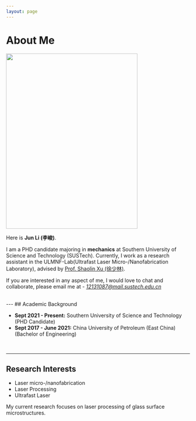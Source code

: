 ```yaml
---
layout: page
---
```


# About Me

<img src="https://junlee98.github.io/junli1.jpg" class="floatpic" width="360" height="480">

Here is **Jun Li (李峻)**.

I am a PHD candidate majoring in **mechanics** at Southern University of Science and Technology (SUSTech). Currently, I work as a research assistant in the ULMNF-Lab(Ultrafast Laser Micro-/Nanofabrication Laboratory), advised by [Prof. Shaolin Xu (徐少林)](https://faculty.sustech.edu.cn/?tagid=xusl&iscss=1&snapid=1&go=1).

If you are interested in any aspect of me, I would love to chat and collaborate, please email me at - *12131087@mail.sustech.edu.cn*

<br>
---
## Academic Background

- **Sept 2021 - Present:** Southern University of Science and Technology (PHD Candidate)
- **Sept 2017 - June 2021:** China University of Petroleum (East China) (Bachelor of Engineering)

<br>

---

## Research Interests

- Laser micro-/nanofabrication
- Laser Processing
- Ultrafast Laser

My current research focuses on laser processing of glass surface microstructures.

<br>